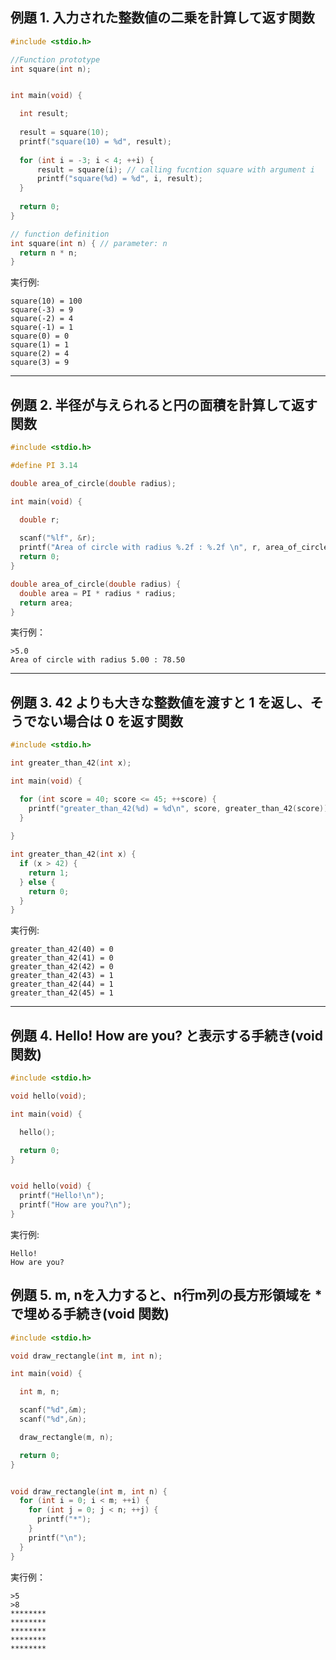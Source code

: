 ## 例題 1. 入力された整数値の二乗を計算して返す関数

````C
#include <stdio.h>

//Function prototype
int square(int n);


int main(void) {

  int result;
  
  result = square(10);
  printf("square(10) = %d", result);
  
  for (int i = -3; i < 4; ++i) {
      result = square(i); // calling fucntion square with argument i
      printf("square(%d) = %d", i, result);
  }
  
  return 0;
}

// function definition
int square(int n) { // parameter: n
  return n * n;
}

````

実行例:
````
square(10) = 100
square(-3) = 9
square(-2) = 4
square(-1) = 1
square(0) = 0
square(1) = 1
square(2) = 4
square(3) = 9
````

---

## 例題 2. 半径が与えられると円の面積を計算して返す関数

````C
#include <stdio.h>

#define PI 3.14

double area_of_circle(double radius);

int main(void) {

  double r;
  
  scanf("%lf", &r);
  printf("Area of circle with radius %.2f : %.2f \n", r, area_of_circle(r));
  return 0;
}

double area_of_circle(double radius) {
  double area = PI * radius * radius;
  return area;
}
````

実行例：
````
>5.0
Area of circle with radius 5.00 : 78.50 
````

---
## 例題 3. 42 よりも大きな整数値を渡すと 1 を返し、そうでない場合は 0 を返す関数

````C
#include <stdio.h>

int greater_than_42(int x);

int main(void) {

  for (int score = 40; score <= 45; ++score) {
    printf("greater_than_42(%d) = %d\n", score, greater_than_42(score));
  }
  
}

int greater_than_42(int x) {
  if (x > 42) {
    return 1;
  } else {
    return 0;
  } 
}
````

実行例:
````
greater_than_42(40) = 0
greater_than_42(41) = 0
greater_than_42(42) = 0
greater_than_42(43) = 1
greater_than_42(44) = 1
greater_than_42(45) = 1
````

---

## 例題 4. Hello! How are you? と表示する手続き(void 関数)


````C
#include <stdio.h>

void hello(void);

int main(void) {

  hello();

  return 0;
}


void hello(void) {
  printf("Hello!\n");
  printf("How are you?\n");
}
````

実行例:
````
Hello!
How are you?
````

## 例題 5. m, nを入力すると、n行m列の長方形領域を * で埋める手続き(void 関数)

```C
#include <stdio.h>

void draw_rectangle(int m, int n);

int main(void) {

  int m, n;

  scanf("%d",&m);
  scanf("%d",&n);

  draw_rectangle(m, n);

  return 0;
}


void draw_rectangle(int m, int n) {
  for (int i = 0; i < m; ++i) {
    for (int j = 0; j < n; ++j) {
      printf("*");
    }
    printf("\n");
  }
}
````

実行例：
````
>5
>8
********
********
********
********
********
````
